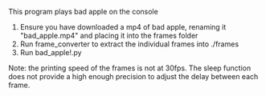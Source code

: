 This program plays bad apple on the console

1. Ensure you have downloaded a mp4 of bad apple, renaming it "bad_apple.mp4" and placing it into the frames folder
2. Run frame_converter to extract the individual frames into ./frames
3. Run bad_apple!.py

Note: the printing speed of the frames is not at 30fps. The sleep function does not provide a high enough precision to adjust the delay between each frame.

